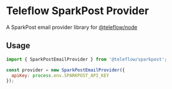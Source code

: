 # Teleflow SparkPost Provider

A SparkPost email provider library for [@teleflow/node](https://github.com/khulnasoft/teleflow)

## Usage

```javascript
import { SparkPostEmailProvider } from '@teleflow/sparkpost';

const provider = new SparkPostEmailProvider({
  apiKey: process.env.SPARKPOST_API_KEY
});
```
